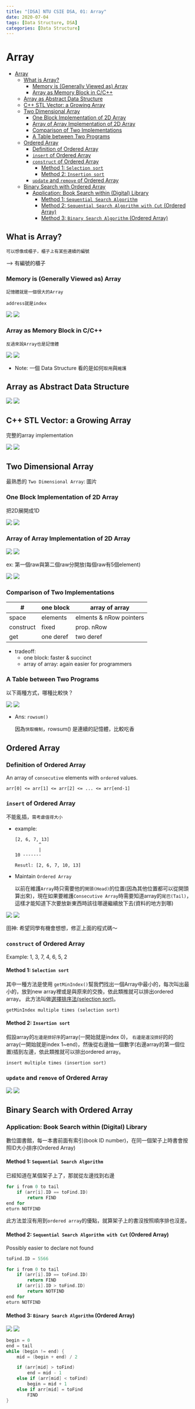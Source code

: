 ```yaml
---
title: "[DSA] NTU CSIE DSA, 01: Array"
date: 2020-07-04
tags: [Data Structure, DSA]
categories: [Data Structure]
---
```


# Array

- [Array](#array)
  - [What is Array?](#what-is-array)
    - [Memory is (Generally Viewed as) Array](#memory-is-generally-viewed-as-array)
    - [Array as Memory Block in C/C++](#array-as-memory-block-in-cc)
  - [Array as Abstract Data Structure](#array-as-abstract-data-structure)
  - [C++ STL Vector: a Growing Array](#c-stl-vector-a-growing-array)
  - [Two Dimensional Array](#two-dimensional-array)
    - [One Block Implementation of 2D Array](#one-block-implementation-of-2d-array)
    - [Array of Array Implementation of 2D Array](#array-of-array-implementation-of-2d-array)
    - [Comparison of Two Implementations](#comparison-of-two-implementations)
    - [A Table between Two Programs](#a-table-between-two-programs)
  - [Ordered Array](#ordered-array)
    - [Definition of Ordered Array](#definition-of-ordered-array)
    - [`insert` of Ordered Array](#insert-of-ordered-array)
    - [`construct` of Ordered Array](#construct-of-ordered-array)
      - [Method 1: `Selection sort`](#method-1-selection-sort)
      - [Method 2: `Insertion sort`](#method-2-insertion-sort)
    - [`update` and `remove` of Ordered Array](#update-and-remove-of-ordered-array)
  - [Binary Search with Ordered Array](#binary-search-with-ordered-array)
    - [Application: Book Search within (Digital) Library](#application-book-search-within-digital-library)
      - [Method 1: `Sequential Search Algorithm`](#method-1-sequential-search-algorithm)
      - [Method 2: `Sequential Search Algorithm with Cut` (Ordered Array)](#method-2-sequential-search-algorithm-with-cut-ordered-array)
      - [Method 3: `Binary Search Algorithm` (Ordered Array)](#method-3-binary-search-algorithm-ordered-array)

## What is Array?

    可以想像成櫃子，櫃子上有某些連續的編號

--> 有編號的櫃子

### Memory is (Generally Viewed as) Array

`記憶體就是一個很大的Array`

    address就是index

![](images/array_01.png)
![](/images/dsa/array_01.png)

### Array as Memory Block in C/C++

`反過來說Array也是記憶體`

![](images/array_02.png)
![](/images/dsa/array_02.png)

* Note: 一個 Data Structure 看的是如何`取用`與`維護`

## Array as Abstract Data Structure

![](images/array_03.png)
![](/images/dsa/array_03.png)

## C++ STL Vector: a Growing Array

完整的array implementation

![](images/array_04.png)
![](/images/dsa/array_04.png)

## Two Dimensional Array

最熟悉的 `Two Dimensional Array`: 圖片

### One Block Implementation of 2D Array

把2D展開成1D

![](images/array_05.png)
![](/images/dsa/array_05.png)

### Array of Array Implementation of 2D Array

![](images/array_06.png)
![](/images/dsa/array_06.png)

ex: 第一個raw與第二個raw分開放(每個raw有5個element)

![](images/array_07.png)
![](/images/dsa/array_07.png)

### Comparison of Two Implementations

| # | one block | array of array |
| -- | -- | -- |
| space | elements | elments & nRow pointers |
| construct | fixed | prop. nRow |
| get | one deref | two deref | 

* tradeoff:
  - one block: faster & succinct
  - array of array: again easier for programmers

### A Table between Two Programs

以下兩種方式，哪種比較快？

![](images/array_08.png)
![](/images/dsa/array_08.png)

- Ans: `rowsum()`

    因為`快取機制`，rowsum() 是連續的記憶體，比較吃香

## Ordered Array

### Definition of Ordered Array

An array of `consecutive` elements with `ordered` values.

```
arr[0] <= arr[1] <= arr[2] <= ... <= arr[end-1]
```

### `insert` of Ordered Array
    
不能亂插，`需考慮值得大小`

- example:

    ```
    [2, 6, 7, 13]
             ^
             |
    10 -------

    Resutl: [2, 6, 7, 10, 13]
    ```

- Maintain `Ordered Array`

    以前在維護`Array`時只需要他的`開頭(Head)`的位置(因為其他位置都可以從開頭算出來)，現在如果要維護`Consecutive Array`時需要知道array的`尾巴(Tail)`，這樣才能知道下次要放新東西時該往哪邊繼續放下去(資料的地方到哪)

![](images/array_09.png)
![](/images/dsa/array_09.png)

田神: 希望同學有機會想想，修正上面的程式碼～

### `construct` of Ordered Array

Example: 1, 3, 7, 4, 6, 5, 2

#### Method 1: `Selection sort`

其中一種方法是使用 `getMinIndex()`幫我們找出一個Array中最小的，每次叫出最小的，放到new array裡或是與原來的交換，依此類推就可以排出ordered array。
此方法叫做[選擇排序法(selection sort)](https://zh.wikipedia.org/zh-tw/%E9%80%89%E6%8B%A9%E6%8E%92%E5%BA%8F)。

    getMinIndex multiple times (selection sort)

#### Method 2: `Insertion sort`

假設array的`左邊是排好序`的array(一開始就是index 0)， `右邊是還沒排好`的的array(一開始就是index 1~end)，然後從右邊抽一個數字(右邊array的第一個位置)插到左邊，依此類推就可以排出ordered array。

    insert multiple times (insertion sort)

### `update` and `remove` of Ordered Array

![](images/array_10.png)
![](/images/dsa/array_10.png)

## Binary Search with Ordered Array

### Application: Book Search within (Digital) Library

數位圖書館，每一本書前面有索引(book ID number)，在同一個架子上時書會按照ID大小排序(Ordered Array)

#### Method 1: `Sequential Search Algorithm`

已經知道在某個架子上了，那就從左邊找到右邊

```c
for i from 0 to tail
    if (arr[i].ID == toFind.ID)
        return FIND
end for
eturn NOTFIND
```

此方法並沒有用到`ordered array`的優點，就算架子上的書沒按照順序排也沒差。

#### Method 2: `Sequential Search Algorithm with Cut` (Ordered Array)

Possibly easier to declare not found

```c
toFind.ID = 5566

for i from 0 to tail
    if (arr[i].ID == toFind.ID)
        return FIND
    if (arr[i].ID > toFind.ID) 
        return NOTFIND
end for
eturn NOTFIND
```

#### Method 3: `Binary Search Algorithm` (Ordered Array)

![](images/array_11.png)
![](/images/dsa/array_11.png)

```c
begin = 0
end = tail
while (begin != end) {
    mid = (begin + end) / 2

    if (arr[mid] > toFind)
        end = mid - 1
    else if (arr[mid] < toFind)
        begin = mid + 1
    else if arr[mid] = toFind
        FIND
}
```
